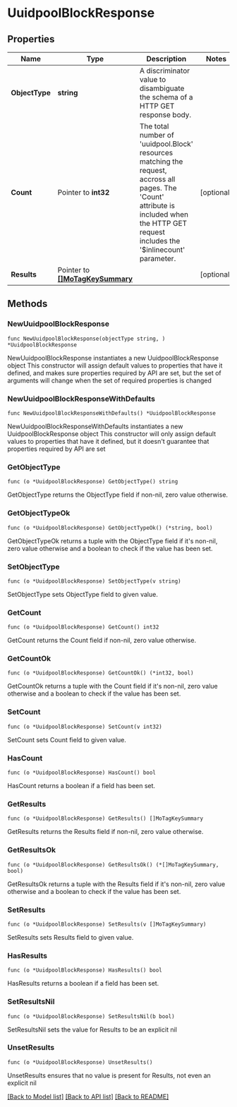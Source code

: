 # UuidpoolBlockResponse

## Properties

Name | Type | Description | Notes
------------ | ------------- | ------------- | -------------
**ObjectType** | **string** | A discriminator value to disambiguate the schema of a HTTP GET response body. | 
**Count** | Pointer to **int32** | The total number of &#39;uuidpool.Block&#39; resources matching the request, accross all pages. The &#39;Count&#39; attribute is included when the HTTP GET request includes the &#39;$inlinecount&#39; parameter. | [optional] 
**Results** | Pointer to [**[]MoTagKeySummary**](mo.TagKeySummary.md) |  | [optional] 

## Methods

### NewUuidpoolBlockResponse

`func NewUuidpoolBlockResponse(objectType string, ) *UuidpoolBlockResponse`

NewUuidpoolBlockResponse instantiates a new UuidpoolBlockResponse object
This constructor will assign default values to properties that have it defined,
and makes sure properties required by API are set, but the set of arguments
will change when the set of required properties is changed

### NewUuidpoolBlockResponseWithDefaults

`func NewUuidpoolBlockResponseWithDefaults() *UuidpoolBlockResponse`

NewUuidpoolBlockResponseWithDefaults instantiates a new UuidpoolBlockResponse object
This constructor will only assign default values to properties that have it defined,
but it doesn't guarantee that properties required by API are set

### GetObjectType

`func (o *UuidpoolBlockResponse) GetObjectType() string`

GetObjectType returns the ObjectType field if non-nil, zero value otherwise.

### GetObjectTypeOk

`func (o *UuidpoolBlockResponse) GetObjectTypeOk() (*string, bool)`

GetObjectTypeOk returns a tuple with the ObjectType field if it's non-nil, zero value otherwise
and a boolean to check if the value has been set.

### SetObjectType

`func (o *UuidpoolBlockResponse) SetObjectType(v string)`

SetObjectType sets ObjectType field to given value.


### GetCount

`func (o *UuidpoolBlockResponse) GetCount() int32`

GetCount returns the Count field if non-nil, zero value otherwise.

### GetCountOk

`func (o *UuidpoolBlockResponse) GetCountOk() (*int32, bool)`

GetCountOk returns a tuple with the Count field if it's non-nil, zero value otherwise
and a boolean to check if the value has been set.

### SetCount

`func (o *UuidpoolBlockResponse) SetCount(v int32)`

SetCount sets Count field to given value.

### HasCount

`func (o *UuidpoolBlockResponse) HasCount() bool`

HasCount returns a boolean if a field has been set.

### GetResults

`func (o *UuidpoolBlockResponse) GetResults() []MoTagKeySummary`

GetResults returns the Results field if non-nil, zero value otherwise.

### GetResultsOk

`func (o *UuidpoolBlockResponse) GetResultsOk() (*[]MoTagKeySummary, bool)`

GetResultsOk returns a tuple with the Results field if it's non-nil, zero value otherwise
and a boolean to check if the value has been set.

### SetResults

`func (o *UuidpoolBlockResponse) SetResults(v []MoTagKeySummary)`

SetResults sets Results field to given value.

### HasResults

`func (o *UuidpoolBlockResponse) HasResults() bool`

HasResults returns a boolean if a field has been set.

### SetResultsNil

`func (o *UuidpoolBlockResponse) SetResultsNil(b bool)`

 SetResultsNil sets the value for Results to be an explicit nil

### UnsetResults
`func (o *UuidpoolBlockResponse) UnsetResults()`

UnsetResults ensures that no value is present for Results, not even an explicit nil

[[Back to Model list]](../README.md#documentation-for-models) [[Back to API list]](../README.md#documentation-for-api-endpoints) [[Back to README]](../README.md)


